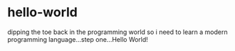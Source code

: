 # hello-world
dipping the toe back in the programming world
so i need to learn a modern programming language...step one...Hello World!
